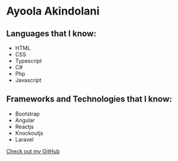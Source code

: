 # Ayoola Akindolani

## Languages that I know:

- HTML
- CSS
- Typescript
- C#
- Php
- Javascript



## Frameworks and Technologies that I know:

- Bootstrap
- Angular
- Reactjs
- Knockoutjs
- Laravel


[Check out my GitHub](https://github.com/dolani)
